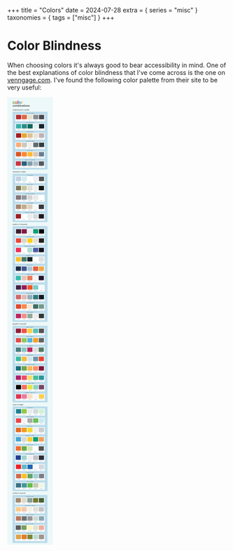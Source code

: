 +++
title = "Colors"
date = 2024-07-28
extra = { series = "misc" }
taxonomies = { tags = ["misc"] }
+++

# Color Blindness

When choosing colors it's always good to bear accessibility in mind.
One of the best explanations of color blindness that I've come across is the one on [venngage.com](https://venngage.com/blog/color-blind-friendly-palette/).
I've found the following color palette from their site to be very useful:

[![color palette](dd1b862e-4294-4dac-bcda-324dd0a05360.png)](https://venngage.com/templates/infographics/color-palettes-dd1b862e-4294-4dac-bcda-324dd0a05360)
